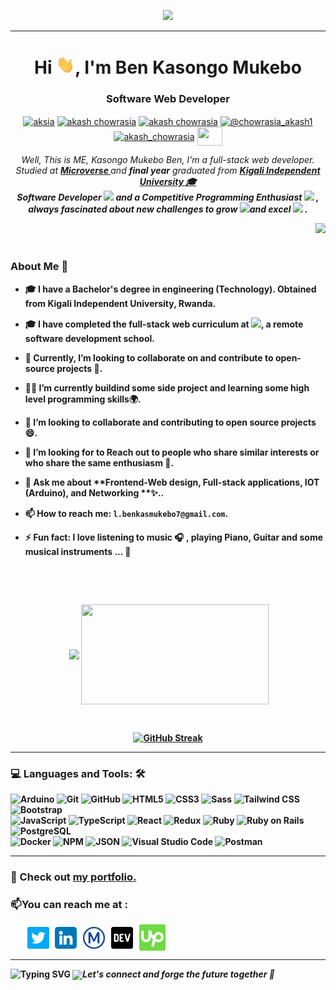 <p align="center">
  <img src="https://github.com/thompsonemerson/thompsonemerson/raw/master/cover-thompson.png" height="200"/>
</p>
<hr>
<h1 align="center">Hi <img src="https://raw.githubusercontent.com/ABSphreak/ABSphreak/master/gifs/Hi.gif" width="30px">, I'm Ben Kasongo Mukebo </h1>
<h3 align="center">Software Web Developer</h3>
<p align="center">
<a href="https://www.linkedin.com/in/kasongo-mukebo-ben/" target="blank"><img align="center" src="https://cdn.jsdelivr.net/npm/simple-icons@3.0.1/icons/linkedin.svg" alt="aksia" height="30" width="40" /></a>
<a href="https://angel.co/u/benmukebo" target="blank"><img align="center" src="https://cdn.jsdelivr.net/npm/simple-icons@3.0.1/icons/angellist.svg" alt="akash chowrasia" height="30" width="40" /></a>
<a href="https://medium.com/@benmukebo" target="blank"><img align="center" src="https://cdn.jsdelivr.net/npm/simple-icons@3.0.1/icons/medium.svg" alt="akash chowrasia" height="30" width="40" /></a>
<a href="https://www.hackerrank.com/Ben_Mukebo" target="blank"><img align="center" src="https://cdn.jsdelivr.net/npm/simple-icons@3.0.1/icons/hackerrank.svg" alt="@chowrasia_akash1" height="30" width="40" /></a>
<a href="https://twitter.com/BenMukebo" target="blank"><img align="center" src="https://cdn.jsdelivr.net/npm/simple-icons@3.0.1/icons/twitter.svg" alt="akash_chowrasia" height="30" width="40" /></a>
<a href = "https://mail.google.com/mail/&ogbl"><img align="center" src="https://simpleicons.org/icons/gmail.svg" height="30" width="40" /></a>
</p>


<p align="center">
  <em>
    Well, This is ME, Kasongo Mukebo Ben, I'm a full-stack web developer. Studied at <a href="https://www.microverse.org/"> <b> Microverse </b> </a> and <b>final year</b> graduated from <a href="https://www.ulk.ac.rw/"> <b>Kigali Independent University 🎓 <br></a>
    <b>Software Developer</b> <img src="https://github.com/TheDudeThatCode/TheDudeThatCode/blob/master/Assets/Developer.gif" width="30px"> and a <b>Competitive Programming Enthusiast</b>&nbsp;<img src="https://github.com/TheDudeThatCode/TheDudeThatCode/blob/master/Assets/Designer.gif" width="36px">&nbsp,<br>always <b>
fascinated</b>
    about new challenges to 
    <b>grow</b> <img src="https://github.com/TheDudeThatCode/TheDudeThatCode/blob/master/Assets/Rocket.gif" width="18px">and 
    <b>excel</b> <img src="https://github.com/TheDudeThatCode/TheDudeThatCode/blob/master/Assets/Medal.gif" width="20px">&nbsp.
  </em> 
  <br>
  <div align="right">
    <img src="https://komarev.com/ghpvc/?username=BenMukebo&color=3f37c9">
  </div>
  <br>  

<!--   <summary><h2>What I currently do</h2></summary> -->
 ### About Me :man:
- 🎓 I have a **Bachelor's degree** in engineering (Technology). Obtained from Kigali Independent University, Rwanda.
- 🎓 I have completed the full-stack web curriculum at <a href="https://www.microverse.org/"> ![](https://img.shields.io/badge/Microverse-blueviolet)</a>, a remote software development school.
- 🔭 Currently, I’m looking to collaborate on and contribute to open-source projects 🥅.
- 👨‍💻  I’m currently buildind some side project and learning some high level programming skills🌍️.
- 👯 I’m looking to collaborate and contributing to open source projects😄.
- 🤔 I’m looking for to Reach out to people who share similar interests or who share the same enthusiasm 🌱.
- 💬 Ask me about **Frontend-Web design, Full-stack applications, IOT (Arduino), and Networking **✨️.. 
- 📫 How to reach me: `l.benkasmukebo7@gmail.com`.
- ⚡ Fun fact: I love listening to music 🎧 , playing Piano, Guitar and some musical instruments ... 🎵 
    
    <br>
</p>
<br>

<!-- <p align="center">&nbsp;<img align="center" src="https://github-readme-stats.vercel.app/api?username=BenMukebo&show_icons=true&locale=en" alt="akash-chowrasia" width="410" />
<img align="center" src="https://github-readme-stats.vercel.app/api/top-langs?username=BenMukebo&show_icons=true&locale=en&layout=compact" alt="akash-chowrasia" /></p>
 -->
<p align="center">&nbsp;<img align="center" width="420" src="https://github-readme-stats-eight-theta.vercel.app/api?username=BenMukebo&show_icons=true&theme=nightowl&count_private=true" />
<img align="center" height="160" width="300" src="https://github-readme-stats.vercel.app/api/top-langs/?username=BenMukebo&layout=compact&langs_count=6&show_icons=true&theme=nightowl" /></p>

<br />

<p align="center">
  <a href="https://git.io/streak-stats">
    <img src="https://streak-stats.demolab.com/?user=BenMukebo&theme=blue-green&card_width=800" alt="GitHub Streak">
  </a>
</p>

<hr>

 ###  💻 **Languages and Tools:** 🛠️<br>

![Arduino](https://img.shields.io/badge/-Arduino-000000?style=flat&logo=arduino&logoColor=blue)
![Git](https://img.shields.io/badge/-Git-000000?style=flat&logo=git&logoColor=F05032&labelColor=ffffff)
![GitHub](https://img.shields.io/badge/-GitHub-000000?style=flat&logo=github&logoColor=000000&labelColor=ffffff)
![HTML5](https://img.shields.io/badge/-HTML5-000000?style=flat&logo=html5&logoColor=ffffff&labelColor=E34F26)
![CSS3](https://img.shields.io/badge/-CSS3-000000?style=flat&logo=css3&logoColor=ffffff&labelColor=1572B6) 
![Sass](https://img.shields.io/badge/-Sass-000000?style=flat&logo=sass&logoColor=ffffff&labelColor=%23CC6699)
![Tailwind CSS](https://img.shields.io/badge/-Tailwind_CSS-000000?style=flat&logo=tailwind-css&logoColor=38B2AC)
![Bootstrap](https://img.shields.io/badge/-Bootstrap-000000?style=flat&logo=bootstrap&logoColor=ffffff&labelColor=563D7C) <br />
![JavaScript](https://img.shields.io/badge/-JavaScript-000000?style=flat&logo=javascript)
![TypeScript](https://img.shields.io/badge/-TypeScript-000000?style=flat&logo=typescript&logoColor=007ACC)
![React](https://img.shields.io/badge/-React-000000?style=flat&logo=react)
![Redux](https://img.shields.io/badge/-Redux-000000?style=flat&logo=Redux&logoColor=violet)
![Ruby](https://img.shields.io/badge/-Ruby-000000?style=flat&logo=ruby&logoColor=red)
![Ruby on Rails](https://img.shields.io/badge/-Ruby_on_Rails-000000?style=flat&logo=ruby-on-rails&logoColor=CC0000)
![PostgreSQL](https://img.shields.io/badge/-PostgreSQL-000000?style=flat&logo=postgresql&logoColor=336791)   <br />
![Docker](https://img.shields.io/badge/-Docker-000000?style=flat&logo=docker&logoColor=2496ED)
![NPM](https://img.shields.io/badge/-NPM-000000?style=flat&logo=NPM)
![JSON](https://img.shields.io/badge/-JSON-000000?style=flat&logo=json&logoColor=000000&labelColor=ffffff)
![Visual Studio Code](https://img.shields.io/badge/-VSCode-000000?style=flat&logo=visual-studio-code&labelColor=007ACC)
![Postman](https://img.shields.io/badge/-Postman-000000?style=flat&logo=postman&logoColor=FF6C37)




<hr>

### 🚀 Check out [my portfolio.](https://www.benmukebo.me/)

<!-- <h2 align="left"><b>Connect with me</b> 📫</h2> -->
### <p align="left">📫<b>You can reach me at :</p>
<p align="left">
&nbsp; &nbsp; &nbsp; &nbsp; <a href="https://twitter.com/BenMukebo" target="_blank"><img align="center" src="./images/twitter.png" alt="twitter" width="35" /></a> &nbsp;
<a href="https://www.linkedin.com/in/kasongo-mukebo-ben/" target="_blank"><img align="center" src="./images/linkedin.png" alt="linkedin" width="35" /></a> &nbsp;
<a href="https://benmukebo.medium.com/" target="_blank"><img align="center" src="./images/medium1.png" alt="dev community" width="35" /></a> &nbsp;
<a href="https://dev.to/benmukebo" target="_blank"><img align="center" src="./images/dev.png" alt="dev community" width="35" /></a> &nbsp;
<a href="https://www.upwork.com/freelancers/~019e45748f6b71433b" target="_blank"><img align="center" src="./images/upwork.png" alt="upwork community" width="42" /></a>
</p>

<!-- [![Connect on LinkedIn](https://img.shields.io/badge/--linkedin?label=LinkedIn&logo=LinkedIn&style=social)](https://www.linkedin.com/in/kasongo-mukebo-ben/)
[![Follow on Twitter](https://img.shields.io/badge/--twitter?label=Twitter&logo=Twitter&style=social)](https://twitter.com/BenMukebo)
[![AngelList](https://img.shields.io/badge/--AngelList?label=AngelList&logo=AngelList&style=social)](https://angel.co/u/benmukebo)
[![Medium](https://img.shields.io/badge/--Medium?label=Medium&logo=medium&style=social)](https://medium.com/@benmukebo)
[![Send me email](https://img.shields.io/badge/--gmail?label=Gmail&logo=Gmail&style=social)](https://mail.google.com/mail/&ogbl)
<a target="_blank" 
   href="https://wa.me/+250784165613"><img 
src="https://img.shields.io/badge/--whatsApp?label=WhatsApp&logo=WhatsApp&style=social"></img>
</a>
[![GitHub](https://img.shields.io/badge/--github?label=GitHub&logo=GitHub&style=social)](https://github.com/BenMukebo) -->
<!-- https://img.shields.io/badge/GitLab-330F63?style=for-the-badge&logo=gitlab&logoColor=white -->


___
<!-- <br> -->
<!-- 🤓 **Interested:** <br> -->
  ![Typing SVG](https://readme-typing-svg.herokuapp.com?color=6667AB&center=true&vCenter=true&lines=A+%E2%AD%90++on+my+repo+is+appreciated!;Thanks+for+visiting+my+profile+%F0%9F%98%83;Happy+coding!+%F0%9F%9A%80)
<img align="center" src="https://media.giphy.com/media/LnQjpWaON8nhr21vNW/giphy.gif" width="50"><em>Let's connect and forge the future together 🚀 <em>
<!-- https://github.com/anuraghazra/github-readme-stats -->

